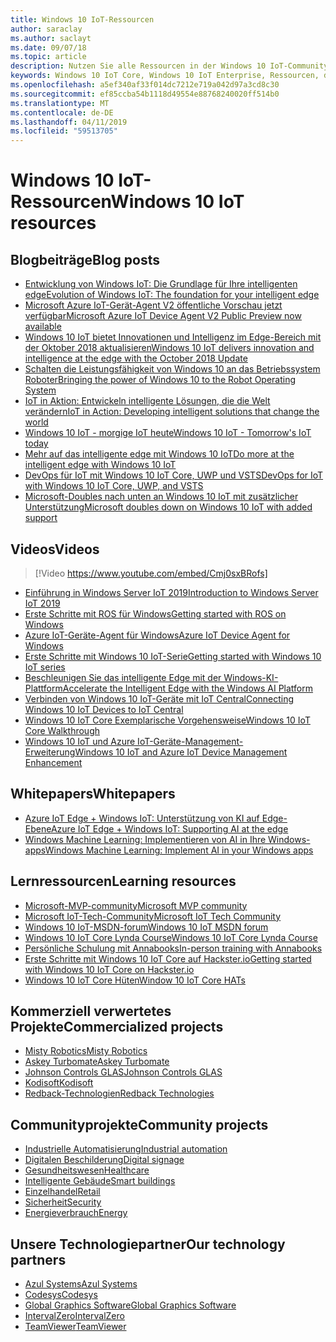 ```yaml
---
title: Windows 10 IoT-Ressourcen
author: saraclay
ms.author: saclayt
ms.date: 09/07/18
ms.topic: article
description: Nutzen Sie alle Ressourcen in der Windows 10 IoT-Community.
keywords: Windows 10 IoT Core, Windows 10 IoT Enterprise, Ressourcen, die meisten wichtigen Personen, Videos, Blogbeiträge
ms.openlocfilehash: a5ef340af33f014dc7212e719a042d97a3cd8c30
ms.sourcegitcommit: ef85ccba54b1118d49554e88768240020ff514b0
ms.translationtype: MT
ms.contentlocale: de-DE
ms.lasthandoff: 04/11/2019
ms.locfileid: "59513705"
---
```

# <a name="windows-10-iot-resources"></a><span data-ttu-id="45e4b-104">Windows 10 IoT-Ressourcen</span><span class="sxs-lookup"><span data-stu-id="45e4b-104">Windows 10 IoT resources</span></span>

## <a name="blog-posts"></a><span data-ttu-id="45e4b-105">Blogbeiträge</span><span class="sxs-lookup"><span data-stu-id="45e4b-105">Blog posts</span></span>

* [<span data-ttu-id="45e4b-106">Entwicklung von Windows IoT: Die Grundlage für Ihre intelligenten edge</span><span class="sxs-lookup"><span data-stu-id="45e4b-106">Evolution of Windows IoT: The foundation for your intelligent edge</span></span>](https://blogs.windows.com/windowsexperience/2019/04/03/evolution-of-windows-iot-the-foundation-for-your-intelligent-edge/)
* [<span data-ttu-id="45e4b-107">Microsoft Azure IoT-Gerät-Agent V2 öffentliche Vorschau jetzt verfügbar</span><span class="sxs-lookup"><span data-stu-id="45e4b-107">Microsoft Azure IoT Device Agent V2 Public Preview now available</span></span>](https://blogs.windows.com/windowsexperience/2019/01/15/microsoft-azure-iot-device-agent-v2-public-preview-now-available/#fB07iWklwq1Ro8dk.97)
* [<span data-ttu-id="45e4b-108">Windows 10 IoT bietet Innovationen und Intelligenz im Edge-Bereich mit der Oktober 2018 aktualisieren</span><span class="sxs-lookup"><span data-stu-id="45e4b-108">Windows 10 IoT delivers innovation and intelligence at the edge with the October 2018 Update</span></span>](https://blogs.windows.com/windowsexperience/2018/10/04/windows-10-iot-delivers-innovation-and-intelligence-at-the-edge-with-the-october-2018-update/#9g9hmmO2AdUB1C6F.97) 
* [<span data-ttu-id="45e4b-109">Schalten die Leistungsfähigkeit von Windows 10 an das Betriebssystem Roboter</span><span class="sxs-lookup"><span data-stu-id="45e4b-109">Bringing the power of Windows 10 to the Robot Operating System</span></span>](https://blogs.windows.com/windowsexperience/2018/09/28/bringing-the-power-of-windows-10-to-the-robot-operating-system/#pqcOPjyO74t65LGb.97)
* [<span data-ttu-id="45e4b-110">IoT in Aktion: Entwickeln intelligente Lösungen, die die Welt verändern</span><span class="sxs-lookup"><span data-stu-id="45e4b-110">IoT in Action: Developing intelligent solutions that change the world</span></span>](https://blogs.windows.com/windowsexperience/2018/09/05/iot-in-action-developing-intelligent-solutions-that-change-the-world/#GHq5SrW6ffImgLgv.97)
* [<span data-ttu-id="45e4b-111">Windows 10 IoT - morgige IoT heute</span><span class="sxs-lookup"><span data-stu-id="45e4b-111">Windows 10 IoT - Tomorrow's IoT today</span></span>](https://blogs.windows.com/windowsexperience/2018/06/05/windows-10-iot-tomorrows-iot-today/#wl3TcsFseJ6XROUZ.97)
* [<span data-ttu-id="45e4b-112">Mehr auf das intelligente edge mit Windows 10 IoT</span><span class="sxs-lookup"><span data-stu-id="45e4b-112">Do more at the intelligent edge with Windows 10 IoT</span></span>](https://blogs.windows.com/windowsexperience/2018/05/07/do-more-at-the-intelligent-edge-with-windows-10-iot/#uDVaAtoBvz7BGrTf.97)
* [<span data-ttu-id="45e4b-113">DevOps für IoT mit Windows 10 IoT Core, UWP und VSTS</span><span class="sxs-lookup"><span data-stu-id="45e4b-113">DevOps for IoT with Windows 10 IoT Core, UWP, and VSTS</span></span>](https://blogs.msdn.microsoft.com/devops/2018/03/07/devops-for-iot-with-win10-iot-core-uwp-and-vsts/)
* [<span data-ttu-id="45e4b-114">Microsoft-Doubles nach unten an Windows 10 IoT mit zusätzlicher Unterstützung</span><span class="sxs-lookup"><span data-stu-id="45e4b-114">Microsoft doubles down on Windows 10 IoT with added support</span></span>](https://blogs.windows.com/windowsexperience/2018/02/27/microsoft-doubles-down-on-windows-10-iot-with-added-support/#DJaDiKX0bYJ1JDHD.97)

## <a name="videos"></a><span data-ttu-id="45e4b-115">Videos</span><span class="sxs-lookup"><span data-stu-id="45e4b-115">Videos</span></span>

>[!Video https://www.youtube.com/embed/Cmj0sxBRofs]
* [<span data-ttu-id="45e4b-116">Einführung in Windows Server IoT 2019</span><span class="sxs-lookup"><span data-stu-id="45e4b-116">Introduction to Windows Server IoT 2019</span></span>](https://channel9.msdn.com/Shows/Internet-of-Things-Show/Introduction-to-Windows-Server-IoT-2019)
* [<span data-ttu-id="45e4b-117">Erste Schritte mit ROS für Windows</span><span class="sxs-lookup"><span data-stu-id="45e4b-117">Getting started with ROS on Windows</span></span>](https://www.youtube.com/watch?v=nZSjwMLi3jQ)
* [<span data-ttu-id="45e4b-118">Azure IoT-Geräte-Agent für Windows</span><span class="sxs-lookup"><span data-stu-id="45e4b-118">Azure IoT Device Agent for Windows</span></span>](https://www.youtube.com/watch?v=DZn6diOn7uI)
* [<span data-ttu-id="45e4b-119">Erste Schritte mit Windows 10 IoT-Serie</span><span class="sxs-lookup"><span data-stu-id="45e4b-119">Getting started with Windows 10 IoT series</span></span>](https://www.youtube.com/watch?v=A-kazyOiBvs&t)
* [<span data-ttu-id="45e4b-120">Beschleunigen Sie das intelligente Edge mit der Windows-KI-Plattform</span><span class="sxs-lookup"><span data-stu-id="45e4b-120">Accelerate the Intelligent Edge with the Windows AI Platform</span></span>](https://www.youtube.com/watch?v=7bFAg6w4J00)
* [<span data-ttu-id="45e4b-121">Verbinden von Windows 10 IoT-Geräte mit IoT Central</span><span class="sxs-lookup"><span data-stu-id="45e4b-121">Connecting Windows 10 IoT Devices to IoT Central</span></span>](https://channel9.msdn.com/Shows/Internet-of-Things-Show/Connecting-Windows-IoT-Devices-To-IoT-Central)
* [<span data-ttu-id="45e4b-122">Windows 10 IoT Core Exemplarische Vorgehensweise</span><span class="sxs-lookup"><span data-stu-id="45e4b-122">Windows 10 IoT Core Walkthrough</span></span>](https://channel9.msdn.com/Blogs/Seth-Juarez/Windows-IoT-Core-Walkthrough?term=windows%20iot%20core)
* [<span data-ttu-id="45e4b-123">Windows 10 IoT und Azure IoT-Geräte-Management-Erweiterung</span><span class="sxs-lookup"><span data-stu-id="45e4b-123">Windows 10 IoT and Azure IoT Device Management Enhancement</span></span>](https://channel9.msdn.com/Shows/Azure-Friday/Windows-10-IoT-and-Azure-IoT-Device-Management-Enhancements?term=windows%20iot%20core)

## <a name="whitepapers"></a><span data-ttu-id="45e4b-124">Whitepapers</span><span class="sxs-lookup"><span data-stu-id="45e4b-124">Whitepapers</span></span>
* [<span data-ttu-id="45e4b-125">Azure IoT Edge + Windows IoT: Unterstützung von KI auf Edge-Ebene</span><span class="sxs-lookup"><span data-stu-id="45e4b-125">Azure IoT Edge + Windows IoT: Supporting AI at the edge</span></span>](https://aka.ms/IoT-Edge-WP)
* [<span data-ttu-id="45e4b-126">Windows Machine Learning: Implementieren von AI in Ihre Windows-apps</span><span class="sxs-lookup"><span data-stu-id="45e4b-126">Windows Machine Learning: Implement AI in your Windows apps</span></span>](https://aka.ms/Windows-ML-WP)

## <a name="learning-resources"></a><span data-ttu-id="45e4b-127">Lernressourcen</span><span class="sxs-lookup"><span data-stu-id="45e4b-127">Learning resources</span></span>

* [<span data-ttu-id="45e4b-128">Microsoft-MVP-community</span><span class="sxs-lookup"><span data-stu-id="45e4b-128">Microsoft MVP community</span></span>](https://mvp.microsoft.com/)
* [<span data-ttu-id="45e4b-129">Microsoft IoT-Tech-Community</span><span class="sxs-lookup"><span data-stu-id="45e4b-129">Microsoft IoT Tech Community</span></span>](https://techcommunity.microsoft.com/t5/Internet-of-Things-IoT/ct-p/IoT)
* [<span data-ttu-id="45e4b-130">Windows 10 IoT-MSDN-forum</span><span class="sxs-lookup"><span data-stu-id="45e4b-130">Windows 10 IoT MSDN forum</span></span>](https://social.msdn.microsoft.com/forums/en-US/home?forum=WindowsIoT)
* [<span data-ttu-id="45e4b-131">Windows 10 IoT Core Lynda Course</span><span class="sxs-lookup"><span data-stu-id="45e4b-131">Windows 10 IoT Core Lynda Course</span></span>](https://www.lynda.com/Windows-tutorials/IoT-Development-Windows-10-IoT-Core-1-Installation-Basic-Connection/556513-2.html)
* [<span data-ttu-id="45e4b-132">Persönliche Schulung mit Annabooks</span><span class="sxs-lookup"><span data-stu-id="45e4b-132">In-person training with Annabooks</span></span>](http://www.annabooks.com/training.html)
* [<span data-ttu-id="45e4b-133">Erste Schritte mit Windows 10 IoT Core auf Hackster.io</span><span class="sxs-lookup"><span data-stu-id="45e4b-133">Getting started with Windows 10 IoT Core on Hackster.io</span></span>](http://www.hackster.io/KiwiBryn)
* [<span data-ttu-id="45e4b-134">Windows 10 IoT Core Hüten</span><span class="sxs-lookup"><span data-stu-id="45e4b-134">Window 10 IoT Core HATs</span></span>](https://www.turta.io/iothat)

## <a name="commercialized-projects"></a><span data-ttu-id="45e4b-135">Kommerziell verwertetes Projekte</span><span class="sxs-lookup"><span data-stu-id="45e4b-135">Commercialized projects</span></span>

* [<span data-ttu-id="45e4b-136">Misty Robotics</span><span class="sxs-lookup"><span data-stu-id="45e4b-136">Misty Robotics</span></span>](https://customers.microsoft.com/en-us/story/misty-robotics)
* [<span data-ttu-id="45e4b-137">Askey Turbomate</span><span class="sxs-lookup"><span data-stu-id="45e4b-137">Askey Turbomate</span></span>](https://customers.microsoft.com/en-us/story/askey)
* [<span data-ttu-id="45e4b-138">Johnson Controls GLAS</span><span class="sxs-lookup"><span data-stu-id="45e4b-138">Johnson Controls GLAS</span></span>](https://customers.microsoft.com/en-us/story/johnson-controls)
* [<span data-ttu-id="45e4b-139">Kodisoft</span><span class="sxs-lookup"><span data-stu-id="45e4b-139">Kodisoft</span></span>](https://customers.microsoft.com/en-us/story/kodisoft)
* [<span data-ttu-id="45e4b-140">Redback-Technologien</span><span class="sxs-lookup"><span data-stu-id="45e4b-140">Redback Technologies</span></span>](https://customers.microsoft.com/en-us/story/redback-technologies)


## <a name="community-projects"></a><span data-ttu-id="45e4b-141">Communityprojekte</span><span class="sxs-lookup"><span data-stu-id="45e4b-141">Community projects</span></span>

* [<span data-ttu-id="45e4b-142">Industrielle Automatisierung</span><span class="sxs-lookup"><span data-stu-id="45e4b-142">Industrial automation</span></span>](https://www.hackster.io/projects/tags/industrial+automation+win10)
* [<span data-ttu-id="45e4b-143">Digitalen Beschilderung</span><span class="sxs-lookup"><span data-stu-id="45e4b-143">Digital signage</span></span>](https://www.hackster.io/projects/tags/digital+signage+win10)
* [<span data-ttu-id="45e4b-144">Gesundheitswesen</span><span class="sxs-lookup"><span data-stu-id="45e4b-144">Healthcare</span></span>](https://www.hackster.io/projects/tags/healthcare+win10)
* [<span data-ttu-id="45e4b-145">Intelligente Gebäude</span><span class="sxs-lookup"><span data-stu-id="45e4b-145">Smart buildings</span></span>](https://www.hackster.io/projects/tags/smart+building+win10)
* [<span data-ttu-id="45e4b-146">Einzelhandel</span><span class="sxs-lookup"><span data-stu-id="45e4b-146">Retail</span></span>](https://www.hackster.io/projects/tags/retail+win10)
* [<span data-ttu-id="45e4b-147">Sicherheit</span><span class="sxs-lookup"><span data-stu-id="45e4b-147">Security</span></span>](https://www.hackster.io/projects/tags/security+win10)
* [<span data-ttu-id="45e4b-148">Energieverbrauch</span><span class="sxs-lookup"><span data-stu-id="45e4b-148">Energy</span></span>](https://www.hackster.io/projects/tags/energy+win10)

## <a name="our-technology-partners"></a><span data-ttu-id="45e4b-149">Unsere Technologiepartner</span><span class="sxs-lookup"><span data-stu-id="45e4b-149">Our technology partners</span></span>

* [<span data-ttu-id="45e4b-150">Azul Systems</span><span class="sxs-lookup"><span data-stu-id="45e4b-150">Azul Systems</span></span>](https://www.azul.com/)
* [<span data-ttu-id="45e4b-151">Codesys</span><span class="sxs-lookup"><span data-stu-id="45e4b-151">Codesys</span></span>](https://de.codesys.com/)
* [<span data-ttu-id="45e4b-152">Global Graphics Software</span><span class="sxs-lookup"><span data-stu-id="45e4b-152">Global Graphics Software</span></span>](https://www.globalgraphics.com/)
* [<span data-ttu-id="45e4b-153">IntervalZero</span><span class="sxs-lookup"><span data-stu-id="45e4b-153">IntervalZero</span></span>](https://www.intervalzero.com/)
* [<span data-ttu-id="45e4b-154">TeamViewer</span><span class="sxs-lookup"><span data-stu-id="45e4b-154">TeamViewer</span></span>](https://www.teamviewer.us/)




 



